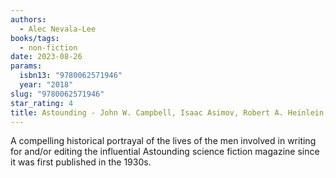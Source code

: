 ```yaml
---
authors:
  - Alec Nevala-Lee
books/tags:
  - non-fiction
date: 2023-08-26
params:
  isbn13: "9780062571946"
  year: "2018"
slug: "9780062571946"
star_rating: 4
title: Astounding - John W. Campbell, Isaac Asimov, Robert A. Heinlein, L. Ron Hubbard, And The Golden Age Of Science Fiction
---
```


A compelling historical portrayal of the lives of the men involved in writing for and/or editing the influential Astounding science fiction magazine since it was first published in the 1930s.

<!--more-->
